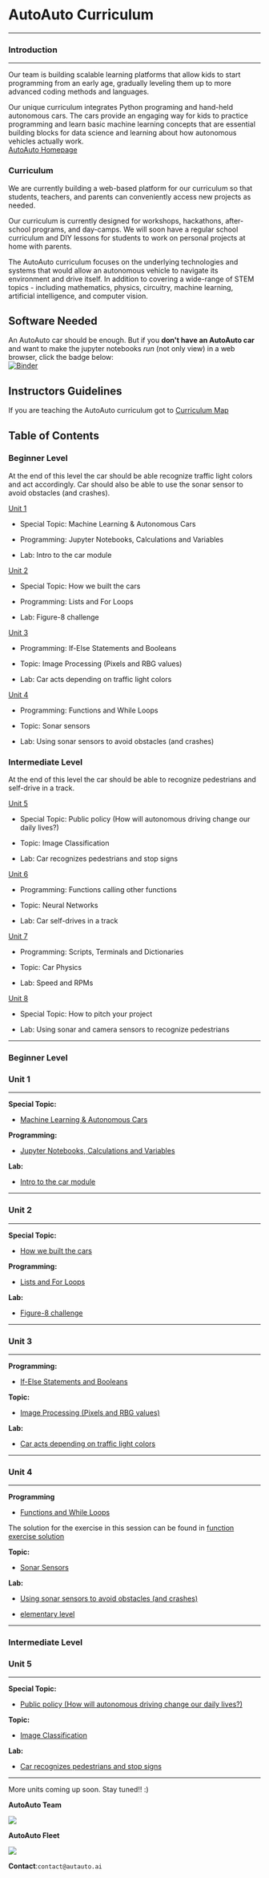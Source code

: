 AutoAuto Curriculum
=================================

-------------------------------------------------------------------------------
### Introduction
----------------------------

Our team is building scalable learning platforms that allow kids to start
programming from an early age, gradually leveling them up to more advanced
coding methods and languages.

Our unique curriculum integrates Python programing and hand-held autonomous
cars. The cars provide an engaging way for kids to practice programming and
learn basic machine learning concepts that are essential building blocks
for data science and learning about how autonomous vehicles actually work.  
[AutoAuto Homepage][auto-auto-website]


### Curriculum

We are currently building a web-based platform for our
curriculum so that students, teachers, and parents can conveniently access new projects as needed.

Our curriculum is currently designed for workshops, hackathons, after-school programs, and day-camps. We will soon have a regular school curriculum and DIY
lessons for students to work on personal projects at home with parents.

The AutoAuto curriculum focuses on the underlying
technologies and systems that would allow an autonomous vehicle to navigate its environment and drive itself. In addition to covering a wide-range of STEM topics - including mathematics, physics, circuitry, machine learning, artificial intelligence, and computer vision.

## Software Needed

An AutoAuto car should be enough. But if you __don't have an AutoAuto car__ and
want to make the jupyter notebooks _run_ (not only view) in a web browser,
click the badge below:  
[![Binder](http://mybinder.org/badge.svg)](http://mybinder.org:/repo/autoautoai/curriculum)


## Instructors Guidelines

If you are teaching the AutoAuto curriculum got to [Curriculum Map]

Table of Contents
-----------------

### __Beginner Level__


At the end of this level the car should be able recognize traffic light colors and act accordingly. Car should also be able to use the sonar sensor to avoid obstacles (and crashes).

[Unit 1][#1]  

   * Special Topic: Machine Learning & Autonomous Cars  

   * Programming: Jupyter Notebooks, Calculations and Variables

   * Lab: Intro to the car module

[Unit 2][#2]

   * Special Topic: How we built the cars  

   * Programming: Lists and For Loops

   * Lab: Figure-8 challenge

[Unit 3][#3]

   * Programming: If-Else Statements and Booleans  

   * Topic: Image Processing (Pixels and RBG values)

   * Lab: Car acts depending on traffic light colors

[Unit 4][#4]

  * Programming: Functions and While Loops

  * Topic: Sonar sensors

  * Lab: Using sonar sensors to avoid obstacles (and crashes)  

### __Intermediate Level__


At the end of this level the car should be able to recognize pedestrians and self-drive in a track.

[Unit 5][#5]

  * Special Topic: Public policy (How will autonomous driving change our daily lives?)  

  * Topic: Image Classification

  * Lab: Car recognizes pedestrians and stop signs

[Unit 6][#6]

  * Programming: Functions calling other functions

  * Topic: Neural Networks

  * Lab: Car self-drives in a track

[Unit 7][#7]

  * Programming: Scripts, Terminals and Dictionaries

  * Topic: Car Physics

  * Lab: Speed and RPMs

[Unit 8][#8]

  * Special Topic: How to pitch your project

  * Lab: Using sonar and camera sensors to recognize pedestrians


-------------------------------------------------------------------------------
### __Beginner Level__
### Unit 1
-------------------------

**Special Topic:**  
 - [Machine Learning & Autonomous Cars][special-topic-ML]

**Programming:**
- [Jupyter Notebooks, Calculations and Variables][prog-jupyter]

**Lab:**
- [Intro to the car module][lab-car-module]


-------------------------------------------------------------------------------
### Unit 2
-------------------------

**Special Topic:**
- [How we built the cars][special-topic-build-cars]  

**Programming:**
- [Lists and For Loops][prog-lists]

**Lab:**
- [Figure-8 challenge][lab-figure-8]


-------------------------------------------------------------------------------
### Unit 3
-------------------------

**Programming:**
- [If-Else Statements and Booleans][prog-if-else]

**Topic:**
- [Image Processing (Pixels and RBG values)][topic-image-process]

**Lab:**
- [Car acts depending on traffic light colors][lab-traffic-lights]

-------------------------------------------------------------------------------
### Unit 4
-------------------------

**Programming**
- [Functions and While Loops][fns-dicts]

The solution for the exercise in this session can be found in
[function exercise solution][function-sol]

**Topic:**
- [Sonar Sensors][topic-sonar]

**Lab:**
- [Using sonar sensors to avoid obstacles (and crashes)][lab-sonar]  

- [elementary level][lab-elementary-sonar]   

-------------------------------------------------------------------------------
### __Intermediate Level__
### Unit 5
-------------------------

**Special Topic:**
- [Public policy (How will autonomous driving change our daily lives?)][special-topic-public-policy]

**Topic:**
- [Image Classification][topic-image-classification]

**Lab:**
- [Car recognizes pedestrians and stop signs][lab-recognize-pedestrian]


 -------------------------------------------------------------------------------

More units coming up soon. Stay tuned!! :)

 __AutoAuto Team__   

 ![](/images/team.png)

 __AutoAuto Fleet__

 ![](/images/fleet.jpg)


 __Contact__:`contact@autauto.ai`



[-----------------------------LINKS-----------------------------]: #


[auto-auto-website]:http://autoauto.ai/

[Curriculum Map]:https://drive.google.com/open?id=1Dc391Y7a1V8F2lJ_djFvBxEHz5SIBKBtCeY3Tbjs3uY

[#1]: #unit-1
[special-topic-ML]:https://drive.google.com/open?id=1dv5dTRQUxWvBD-vbRTdD1FmbqfHuqkGTwY-9hzGHrDA
[prog-jupyter]:https://github.com/AutoAutoAI/Curriculum/blob/master/Beginner_Level/Unit1/Jupyter_Notebooks_Calculations_and_Variables.ipynb
[lab-car-module]:https://drive.google.com/open?id=1jS7-b0zcyFZByTdcnJP2beycW_AOlDTgiFmrWBKqPDw

[#2]: #unit-2
[special-topic-build-cars]:https://drive.google.com/open?id=1vCvx0-eyTp5oQa2yx7E7EkjFprZV6NzQ6RpSmohtYHA
[prog-lists]:https://github.com/AutoAutoAI/Curriculum/blob/master/Beginner_Level/Unit2/Lists_and_For_Loops.ipynb
[lab-figure-8]:https://drive.google.com/open?id=1VBmFTen9YykbPZvzGFDrobyQUYgJUD-vfLjo5Km7GOk

[#3]: #unit-3
[prog-if-else]:https://github.com/AutoAutoAI/Curriculum/blob/master/Beginner_Level/Unit3/If-Else_Statements_and_Booleans.ipynb
[topic-image-process]:https://drive.google.com/open?id=1b33_PcDyywF4rR78hla7sEypq1aaFeFvOS0P2PiIw2A
[lab-traffic-lights]:https://drive.google.com/open?id=1XFm4_feQroB9_hjtfPBnkREEsW5F6dHig21HbWSUmSI

[#4]: #unit-4
[fns-dicts]:https://github.com/AutoAutoAI/Curriculum/blob/master/Beginner_Level/Unit4/Functions_and_While_Loops.ipynb
[function-sol]:https://github.com/AutoAutoAI/Curriculum/blob/master/Beginner_Level/Unit4/Function_exercise_solution.py
[topic-sonar]:https://drive.google.com/open?id=1uyJKhe9CgfpjLpQGA2EZujrwMQNsVryuMsh2GD6UBOM
[lab-sonar]:https://drive.google.com/open?id=1HvHDdU4AfVteI0gUtIfeA4M-xpnN1oLx_zmFtxbWV3o
[lab-elementary-sonar]:https://drive.google.com/open?id=1O3SV0Kxge3vdw_g4JpOct5ZaS2zkVAji3DxPp7XMjXQ

[#5]: #unit-5
[special-topic-public-policy]:https://drive.google.com/open?id=1tGK8BpQvjOoAQNI3A0_6iHtANdsik1SG8vSVMq0A-P4
[topic-image-classification]:https://drive.google.com/open?id=1qf9XhxJ4Xro5oR6Mb963oWVdmhi1svFhZXNPWPdzeRs
[lab-recognize-pedestrian]:https://drive.google.com/open?id=1kCy9Xv59cgr7BdSHEFdpo6zD_RTLmYMOcFc4ropaIF0

[#6]: #unit-6

[#7]: #unit-7

[#8]: #unit-8

